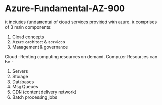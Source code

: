 # Azure-Fundamental-AZ-900

It includes fundamental of cloud services provided with azure. It comprises of 3 main components:
1) Cloud concepts
2) Azure architect & services
3) Management & governance

Cloud : Renting computing resources on demand.
Computer Resources can be :
1) Servers
2) Storage
3) Databases
4) Msg Queues
5) CDN (content delivery network)
6) Batch processing jobs


